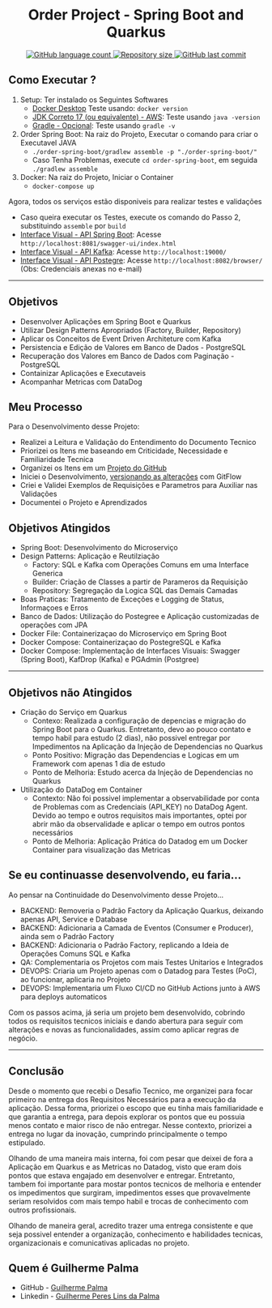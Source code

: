 <h1 align="center" id="icons">Order Project - Spring Boot and Quarkus</h1>


<p align="center" id="icons">
  <a href="#icons">
    <img alt="GitHub language count" src="https://img.shields.io/github/languages/count/GuilhermePalma/order-event-driven-quarkus?color=2304D361">
  </a>

  <a href="https://github.com/GuilhermeCallegari/Maquiagem">
    <img alt="Repository size" src="https://img.shields.io/github/repo-size/GuilhermePalma/order-event-driven-quarkus">
  </a>

  <a href="https://github.com/GuilhermeCallegari/Maquiagem/commits/main">
    <img alt="GitHub last commit" src="https://img.shields.io/github/last-commit/GuilhermePalma/order-event-driven-quarkus">
  </a>

</p>

## Como Executar ?

1. Setup: Ter instalado os Seguintes Softwares
   - [Docker Desktop](https://www.docker.com/products/docker-desktop/) Teste usando: ``docker version``
   - [JDK Correto 17 (ou equivalente) - AWS](https://docs.aws.amazon.com/corretto/latest/corretto-17-ug/downloads-list.html): Teste usando ``java -version``
   - [Gradle - Opcional](https://gradle.org/install/): Teste usando ``gradle -v``
2. Order Spring Boot: Na raiz do Projeto, Executar o comando para criar o Executavel JAVA
    - ``./order-spring-boot/gradlew assemble -p "./order-spring-boot/"``
    - Caso Tenha Problemas, execute ``cd order-spring-boot``, em seguida ``./gradlew assemble``
3. Docker: Na raiz do Projeto, Iniciar o Container
    - ``docker-compose up``

Agora, todos os serviços estão disponiveis para realizar testes e validações

- Caso queira executar os Testes, execute os comando do Passo 2, substituindo ``assemble`` por ``build``
- [Interface Visual - API Spring Boot](http://localhost:8081/swagger-ui/index.html): Acesse ``http://localhost:8081/swagger-ui/index.html``
- [Interface Visual - API Kafka](http://localhost:19000/): Acesse ``http://localhost:19000/``
- [Interface Visual - API Postegre](http://localhost:8082/browser/): Acesse ``http://localhost:8082/browser/`` (Obs: Credenciais anexas no e-mail)

---

## Objetivos

- Desenvolver Aplicações em Spring Boot e Quarkus
- Utilizar Design Patterns Apropriados (Factory, Builder, Repository)
- Aplicar os Conceitos de Event Driven Architeture com Kafka
- Persistencia e Edição de Valores em Banco de Dados - PostgreSQL
- Recuperação dos Valores em Banco de Dados com Paginação - PostgreSQL
- Containizar Aplicações e Executaveis
- Acompanhar Metricas com DataDog

## Meu Processo

Para o Desenvolvimento desse Projeto:
- Realizei a Leitura e Validação do Entendimento do Documento Tecnico
- Priorizei os Itens me baseando em Criticidade, Necessidade e Familiaridade Tecnica
- Organizei os Itens em um [Projeto do GitHub](https://github.com/users/GuilhermePalma/projects/4)
- Iniciei o Desenvolvimento, [versionando as alterações](https://github.com/GuilhermePalma/order-event-driven-quarkus/commits/main/) com GitFlow
- Criei e Validei Exemplos de Requisições e Parametros para Auxiliar nas Validações
- Documentei o Projeto e Aprendizados

## Objetivos Atingidos

- Spring Boot: Desenvolvimento do Microserviço
- Design Patterns: Aplicação e Reutilziação
  - Factory: SQL e Kafka com Operações Comuns em uma Interface Generica
  - Builder: Criação de Classes a partir de Parameros da Requisição
  - Repository: Segregação da Logica SQL das Demais Camadas
- Boas Praticas: Tratamento de Exceções e Logging de Status, Informaçoes e Erros
- Banco de Dados: Utilização do Postegree e Aplicação customizadas de operações com JPA 
- Docker File: Containerizaçao do Microserviço em Spring Boot
- Docker Compose: Containerizaçao do PostegreSQL e Kafka
- Docker Compose: Implementação de Interfaces Visuais: Swagger (Spring Boot), KafDrop (Kafka) e PGAdmin (Postgree)

--- 

## Objetivos não Atingidos

- Criação do Serviço em Quarkus
  - Contexo: Realizada a configuração de depencias e migração do Spring Boot para o Quarkus. Entretanto, devo ao pouco contato e tempo habil para estudo (2 dias), 
  não possivel entregar por Impedimentos na Aplicação da Injeção de Dependencias no Quarkus
  - Ponto Positivo: Migração das Dependencias e Logicas em um Framework com apenas 1 dia de estudo
  - Ponto de Melhoria: Estudo acerca da Injeção de Dependencias no Quarkus
- Utilização do DataDog em Container
  - Contexto: Não foi possivel implementar a observabilidade por conta de Problemas com as Credenciais (API_KEY) no DataDog Agent. Devido ao tempo e outros requisitos
  mais importantes, optei por abrir mão da observalidade e aplicar o tempo em outros pontos necessários
  - Ponto de Melhoria: Aplicação Prática do Datadog em um Docker Container para visualização das Metricas 


## Se eu continuasse desenvolvendo, eu faria...

Ao pensar na Continuidade do Desenvolvimento desse Projeto...
- BACKEND: Removeria o Padrão Factory da Aplicação Quarkus, deixando apenas API, Service e Database
- BACKEND: Adicionaria a Camada de Eventos (Consumer e Producer), ainda sem o Padrão Factory
- BACKEND: Adicionaria o Padrão Factory, replicando a Ideia de Operações Comuns SQL e Kafka
- QA: Complementaria os Projetos com mais Testes Unitarios e Integrados
- DEVOPS: Criaria um Projeto apenas com o Datadog para Testes (PoC), ao funcionar, aplicaria no Projeto
- DEVOPS: Implementaria um Fluxo CI/CD no GitHub Actions junto à AWS para deploys automaticos

Com os passos acima, já seria um projeto bem desenvolvido, cobrindo todos os requisitos tecnicos iniciais e dando abertura para
seguir com alterações e novas as funcionalidades, assim como aplicar regras de negócio.

---

## Conclusão

Desde o momento que recebi o Desafio Tecnico, me organizei para focar primeiro na entrega dos Requisitos Necessários para 
a execução da aplicação. Dessa forma, priorizei o escopo que eu tinha mais familiaridade e que garantia a entrega,
para depois explorar os pontos que eu possuia menos contato e maior risco de não entregar. Nesse contexto, priorizei a entrega
no lugar da inovação, cumprindo principalmente o tempo estipulado.

Olhando de uma maneira mais interna, foi com pesar que deixei de fora a Aplicação em Quarkus e as Metricas no Datadog, visto que eram dois pontos que 
estava engajado em desenvolver e entregar. Entretanto, tambem foi importante para mostar pontos tecnicos de melhoria e entender os impedimentos que surgiram,
impedimentos esses que provavelmente seriam resolvidos com mais tempo habil e trocas de conhecimento com outros profissionais.

Olhando de maneira geral, acredito trazer uma entrega consistente e que seja possivel entender a organização, conhecimento e habilidades tecnicas, 
organizacionais e comunicativas aplicadas no projeto.


## Quem é Guilherme Palma

- GitHub - [Guilherme Palma](https://github.com/GuilhermePalma)
- Linkedin - [Guilherme Peres Lins da Palma](www.linkedin.com/in/guilherme-peres-lins-da-palma)
